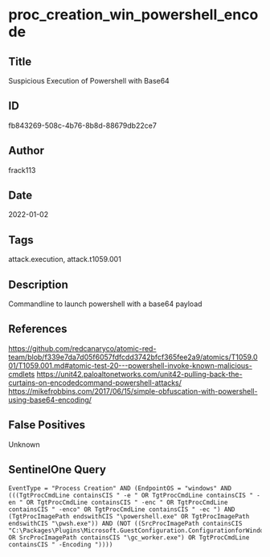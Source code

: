 # proc_creation_win_powershell_encode

## Title
Suspicious Execution of Powershell with Base64

## ID
fb843269-508c-4b76-8b8d-88679db22ce7

## Author
frack113

## Date
2022-01-02

## Tags
attack.execution, attack.t1059.001

## Description
Commandline to launch powershell with a base64 payload

## References
https://github.com/redcanaryco/atomic-red-team/blob/f339e7da7d05f6057fdfcdd3742bfcf365fee2a9/atomics/T1059.001/T1059.001.md#atomic-test-20---powershell-invoke-known-malicious-cmdlets
https://unit42.paloaltonetworks.com/unit42-pulling-back-the-curtains-on-encodedcommand-powershell-attacks/
https://mikefrobbins.com/2017/06/15/simple-obfuscation-with-powershell-using-base64-encoding/

## False Positives
Unknown

## SentinelOne Query
```
EventType = "Process Creation" AND (EndpointOS = "windows" AND (((TgtProcCmdLine containsCIS " -e " OR TgtProcCmdLine containsCIS " -en " OR TgtProcCmdLine containsCIS " -enc " OR TgtProcCmdLine containsCIS " -enco" OR TgtProcCmdLine containsCIS " -ec ") AND (TgtProcImagePath endswithCIS "\powershell.exe" OR TgtProcImagePath endswithCIS "\pwsh.exe")) AND (NOT ((SrcProcImagePath containsCIS "C:\Packages\Plugins\Microsoft.GuestConfiguration.ConfigurationforWindows\" OR SrcProcImagePath containsCIS "\gc_worker.exe") OR TgtProcCmdLine containsCIS " -Encoding "))))

```